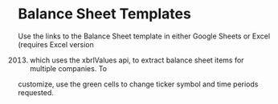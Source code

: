 # Balance Sheet Templates
Use the links to the Balance Sheet template in either Google Sheets or Excel (requires Excel version

2013) which uses the xbrlValues api, to extract balance sheet items for multiple companies. To

customize, use the green cells to change ticker symbol and time periods requested.

